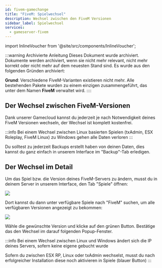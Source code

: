 ```yaml
---
id: fivem-gamechange
title: "FiveM: Spielwechsel"
description: Wechsel zwischen den FiveM Versionen
sidebar_label: Spielwechsel
services:
  - gameserver-fivem
---
```


import InlineVoucher from '@site/src/components/InlineVoucher';



:::warning Archivierte Anleitung
Dieses Dokument wurde archiviert. Dokumente werden archiviert, wenn sie nicht mehr relevant, nicht mehr korrekt oder nicht mehr auf dem neuesten Stand sind. Es wurde aus den folgenden Gründen archiviert:

**Grund**: Verschiedene FiveM-Varianten existieren nicht mehr. Alle bestehenden Pakete wurden zu einem einzigen zusammengeführt, das unter dem Namen **FiveM** verwaltet wird. 
::::



<InlineVoucher />

## Der Wechsel zwischen FiveM-Versionen
Dank unserer Gamecloud kannst du jederzeit je nach Notwendigkeit deines FiveM Versionen wechseln, der Wechsel ist komplett kostenfrei.

:::info
Bei einem Wechsel zwischen Linux basierten Spielen (txAdmin, ESX Roleplay, FiveM Linux) zu Windows gehen alle Daten verloren
:::

Du solltest zu jederzeit Backups erstellt haben von deinen Daten, dies kannst du ganz einfach in unserem Interface im "Backup"-Tab erledigen.

## Der Wechsel im Detail
Um das Spiel bzw. die Version deines FiveM-Servers zu ändern, musst du in deinem Server in unserem Interface, den Tab "Spiele" öffnen:

![](https://screensaver01.zap-hosting.com/index.php/s/2iQaobTCMP9mJDz/preview)

Dort kannst du dann unter verfügbare Spiele nach "FiveM" suchen, um alle verfügbaren Versionen angezeigt zu bekommen:

![](https://screensaver01.zap-hosting.com/index.php/s/SJf3aGEKWwzzTLr/preview)

Wähle die gewünschte Version und klicke auf den grünen Button. Bestätige das den Wechsel im darauf folgenden Popup-Fenster.

:::info
Bei einem Wechsel zwischen Linux und Windows ändert sich die IP deines Servers, sofern keine eigene gebucht wurde


Sofern du zwischen ESX RP, Linux oder txAdmin wechselst, musst du nach erfolgreicher Installation diese noch aktivieren in Spiele (blauer Button)
:::


<InlineVoucher />
